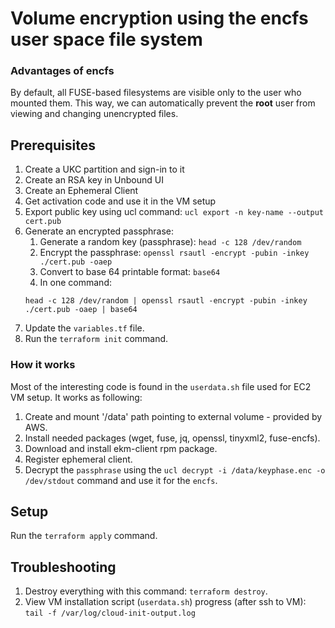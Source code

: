 # Volume encryption using the encfs user space file system

### Advantages of encfs

By default, all FUSE-based filesystems are visible only to the user who mounted them. This way, we can automatically prevent the **root** user from viewing and changing unencrypted files.

## Prerequisites

1. Create a UKC partition and sign-in to it
1. Create an RSA key in Unbound UI
1. Create an Ephemeral Client
1. Get activation code and use it in the VM setup
1. Export public key using ucl command: ``ucl export -n key-name --output cert.pub``
1. Generate an encrypted passphrase:
   1. Generate a random key (passphrase): ``head -c 128 /dev/random``
   2. Encrypt the passphrase: ``openssl rsautl -encrypt -pubin -inkey ./cert.pub -oaep``
   3. Convert to base 64 printable format: ``base64``
   4. In one command:
   ```
   head -c 128 /dev/random | openssl rsautl -encrypt -pubin -inkey ./cert.pub -oaep | base64
   ```
1. Update the `variables.tf` file.
1. Run the ``terraform init`` command.

### How it works
Most of the interesting code is found in the ``userdata.sh`` file used for EC2 VM setup. It works as following:

1. Create and mount '/data' path pointing to external volume - provided by AWS.
2. Install needed packages (wget, fuse, jq, openssl, tinyxml2, fuse-encfs).
3. Download and install ekm-client rpm package.
4. Register ephemeral client.
6. Decrypt the ``passphrase`` using the ``ucl decrypt -i /data/keyphase.enc -o /dev/stdout`` command and use it for the ``encfs``.

## Setup

Run the ``terraform apply`` command.

## Troubleshooting
1. Destroy everything with this command: ``terraform destroy``.
1. View VM installation script (`userdata.sh`) progress (after ssh to VM): ``tail -f /var/log/cloud-init-output.log``
